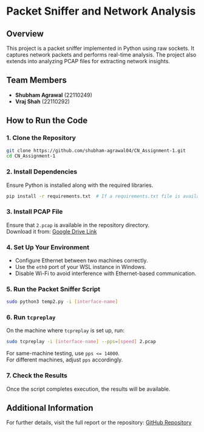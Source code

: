 # Packet Sniffer and Network Analysis

## Overview
This project is a packet sniffer implemented in Python using raw sockets. It captures network packets and performs real-time analysis. The project also extends into analyzing PCAP files for extracting network insights.

## Team Members
- **Shubham Agrawal** (22110249)
- **Vraj Shah** (22110292)

## How to Run the Code

### 1. Clone the Repository
```sh
git clone https://github.com/shubham-agrawal04/CN_Assignment-1.git
cd CN_Assignment-1
```

### 2. Install Dependencies
Ensure Python is installed along with the required libraries.

```sh
pip install -r requirements.txt  # If a requirements.txt file is available
```

### 3. Install PCAP File
Ensure that `2.pcap` is available in the repository directory.  
Download it from: [Google Drive Link](https://drive.google.com/drive/folders/1n84jGddZ38fDjy9jKH3qw3J_H0SaKThu)

### 4. Set Up Your Environment
- Configure Ethernet between two machines correctly.
- Use the `eth0` port of your WSL instance in Windows.
- Disable Wi-Fi to avoid interference with Ethernet-based communication.

### 5. Run the Packet Sniffer Script
```sh
sudo python3 temp2.py -i [interface-name]
```

### 6. Run `tcpreplay`
On the machine where `tcpreplay` is set up, run:
```sh
sudo tcpreplay -i [interface-name] --pps=[speed] 2.pcap
```
For same-machine testing, use `pps <= 14000`.  
For different machines, adjust `pps` accordingly.

### 7. Check the Results
Once the script completes execution, the results will be available.

## Additional Information
For further details, visit the full report or the repository:
[GitHub Repository](https://github.com/shubham-agrawal04/CN_Assignment-1)
